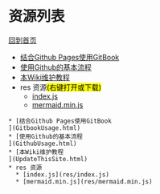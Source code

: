 
# 资源列表

[回到首页](https://charleechan.github.io/MyWiki)

* [结合Github Pages使用GitBook
](GitbookUsage.html)
* [使用Github的基本流程
](GithubUsage.html)
* [本Wiki维护教程
](UpdateThisSite.html)
* res 资源<mark>(右键打开或下载)</mark>
  * [index.js](res/index.js)
  * [mermaid.min.js](res/mermaid.min.js)


```mind:height=300,title=内容概要,color
* [结合Github Pages使用GitBook
](GitbookUsage.html)
* [使用Github的基本流程
](GithubUsage.html)
* [本Wiki维护教程
](UpdateThisSite.html)
* res 资源
  * [index.js](res/index.js)
  * [mermaid.min.js](res/mermaid.min.js)
```
